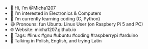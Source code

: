 - 👋 Hi, I’m @Micha1207
- 👀 I’m interested in Electronics & Computers
- 🌱 I’m currently learning coding (C, Python)
- 😄 Pronouns: fun Ubuntu Linux User (on Raspbery Pi 5 and PC)
- 🌐 Website: micha1207.github.io
- 💬 Tags: #linux #gnu #ubuntu #coding #raspberrypi #arduino
- 📢 Talking in Polish, English, and trying Latin

<!---
Micha1207/Micha1207 is a ✨ special ✨ repository because its `README.md` (this file) appears on your GitHub profile.
You can click the Preview link to take a look at your changes.
--->
